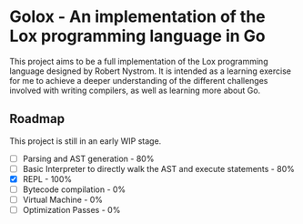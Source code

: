 # Golox - An implementation of the Lox programming language in Go

This project aims to be a full implementation of the Lox programming language designed by Robert Nystrom. It is intended as a learning exercise for me to achieve a deeper understanding of the different challenges involved with writing compilers, as well as learning more about Go.

## Roadmap

This project is still in an early WIP stage.

- [ ] Parsing and AST generation - 80%
- [ ] Basic Interpreter to directly walk the AST and execute statements - 80%
- [x] REPL - 100%
- [ ] Bytecode compilation - 0%
- [ ] Virtual Machine - 0%
- [ ] Optimization Passes - 0%